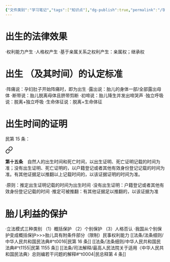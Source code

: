 ```yaml
---
{"文件类别":"学习笔记","tags":["知识点"],"dg-publish":true,"permalink":"/学习笔记/知识点cheese/出生/","dgPassFrontmatter":true,"created":"2024-07-04T11:00:30.490+08:00","updated":"2024-09-11T11:45:19.966+08:00"}
---
```


# 出生的法律效果
·权利能力产生
·人格权产生
·基于亲属关系之权利产生：亲属权；继承权

# 出生 （及其时间）的认定标准
·阵痛说：孕妇肚子开始阵痛时，即为出生
·露出说：胎儿的身体一部/全部露出母体
·断带说：胎儿脱离母体且脐带剪断
·初啼说：胎儿降生并发出啼哭声
·独立呼吸说：脱离+独立呼吸
·生命体征说：脱离+生命体征
# 出生时间的证明 
民第 15 条：
<div class="transclusion internal-embed is-loaded"><a class="markdown-embed-link" href="////#t0015" aria-label="Open link"><svg xmlns="http://www.w3.org/2000/svg" width="24" height="24" viewBox="0 0 24 24" fill="none" stroke="currentColor" stroke-width="2" stroke-linecap="round" stroke-linejoin="round" class="svg-icon lucide-link"><path d="M10 13a5 5 0 0 0 7.54.54l3-3a5 5 0 0 0-7.07-7.07l-1.72 1.71"></path><path d="M14 11a5 5 0 0 0-7.54-.54l-3 3a5 5 0 0 0 7.07 7.07l1.71-1.71"></path></svg></a><div class="markdown-embed">



**第十五条**　自然人的出生时间和死亡时间，以出生证明、死亡证明记载的时间为准；没有出生证明、死亡证明的，以户籍登记或者其他有效身份登记记载的时间为准。有其他证据足以推翻以上记载时间的，以该证据证明的时间为准。 

</div></div>

·原则：推定出生证明记载的时间为出生时间
·没有出生证明：户籍登记或者其他有效身份登记记载的时间
·推定可被推翻：有其他证据足以推翻的，以该证据为准
# 胎儿利益的保护
·立法模式三种类别
（1）概括保护
（2）个别保护 
（3）人格否认
·我国从个别保护变成概括保护>>>胎儿具有附条件部分（限制）民事权利能力 [[法条/法条细则/中华人民共和国民法典#^t0016\|民第 16 条]] [[法条/法条细则/中华人民共和国民法典#^t1155\|民第 1155 条]] [[法条/司法解释/最高人民法院关于适用〈中华人民共和国民法典〉总则编若干问题的解释#^t0004\|民总释第 4 条]]